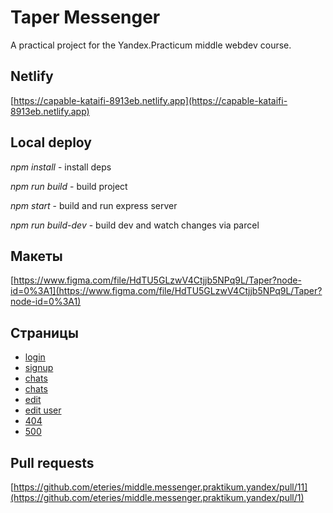 # Taper Messenger

A practical project for the Yandex.Practicum middle webdev course.

## Netlify

[https://capable-kataifi-8913eb.netlify.app](https://capable-kataifi-8913eb.netlify.app)

## Local deploy

*npm install* - install deps

*npm run build* - build project

*npm start* - build and run express server

*npm run build-dev* - build dev and watch changes via parcel

## Макеты

[https://www.figma.com/file/HdTU5GLzwV4Ctjjb5NPq9L/Taper?node-id=0%3A1](https://www.figma.com/file/HdTU5GLzwV4Ctjjb5NPq9L/Taper?node-id=0%3A1)

## Страницы
* <a href="login.hbs">login</a>
* <a href="signup.hbs">signup</a>
* <a href="chats.hbs">chats</a>
* <a href="chat.hbs">chats</a>
* <a href="user.hbs">edit</a>
* <a href="user-edit.hbs">edit user</a>
* <a href="404.hbs">404</a>
* <a href="500.hbs">500</a>


## Pull requests
[https://github.com/eteries/middle.messenger.praktikum.yandex/pull/11](https://github.com/eteries/middle.messenger.praktikum.yandex/pull/1)



